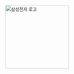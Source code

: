 <!DOCTYPE html>
<html lang="ko">
<head>
    <meta charset="UTF-8">
    <meta name="viewport" content="width=device-width, initial-scale=1.0">
    <title>삼성전자 로고</title>
    <style>
        .samsung-logo {
            width: 200px;
            height: auto;
        }
    </style>
</head>
<body>
    <img class="samsung-logo" src="https://upload.wikimedia.org/wikipedia/commons/thumb/3/34/Samsung_Logo.svg/1200px-Samsung_Logo.svg.png" alt="삼성전자 로고">
</body>
</html>
